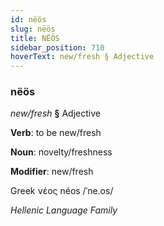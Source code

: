 ```yaml
---
id: nëös
slug: nëös
title: NËÖS
sidebar_position: 710
hoverText: new/fresh § Adjective
---
```


### nëös

*new/fresh* **§** Adjective

**Verb**: to be new/fresh

**Noun**: novelty/freshness

**Modifier**: new/fresh

Greek νέος néos /ˈne.os/

*Hellenic Language Family*